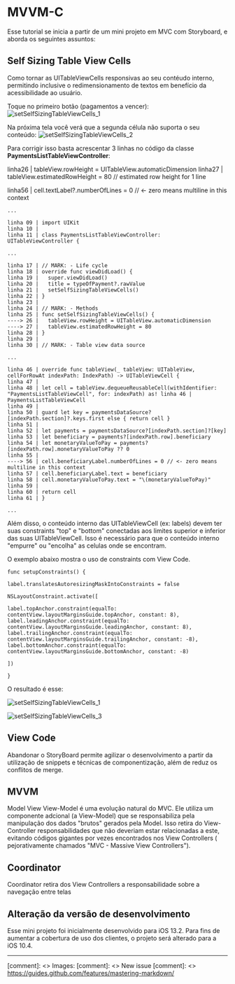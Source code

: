 MVVM-C
=======

Esse tutorial se inicia a partir de um mini projeto em MVC com Storyboard, e aborda os seguintes assuntos:

Self Sizing Table View Cells
--------------------------------
Como tornar as UITableViewCells responsivas ao seu contéudo interno, permitindo inclusive o redimensionamento de textos em benefício da acessibilidade ao usuário.

Toque no primeiro botão (pagamentos a vencer):
![setSelfSizingTableViewCells_1](https://user-images.githubusercontent.com/17011151/74830794-aca0bd00-52f2-11ea-8a31-6aeb23131805.png)

Na próxima tela você verá que a segunda célula não suporta o seu conteúdo:
![setSelfSizingTableViewCells_2](https://user-images.githubusercontent.com/17011151/74830816-b62a2500-52f2-11ea-9778-eb2229a5f4fd.png)

Para corrigir isso basta acrescentar 3 linhas no código da classe **PaymentsListTableViewController**:

linha26 | tableView.rowHeight = UITableView.automaticDimension
linha27 | tableView.estimatedRowHeight = 80 // estimated row height for 1 line

linha56 | cell.textLabel?.numberOfLines = 0 // <- zero means multiline in this context

```
...

linha 09 | import UIKit
linha 10 | 
linha 11 | class PaymentsListTableViewController: UITableViewController {

...

linha 17 | // MARK: - Life cycle
linha 18 | override func viewDidLoad() {
linha 19 |   super.viewDidLoad()
linha 20 |   title = typeOfPayment?.rawValue
linha 21 |   setSelfSizingTableViewCells()
linha 22 | }
linha 23 |
linha 24 | // MARK: - Methods
linha 25 | func setSelfSizingTableViewCells() {
----> 26 |   tableView.rowHeight = UITableView.automaticDimension
----> 27 |   tableView.estimatedRowHeight = 80
linha 28 | }
linha 29 |
linha 30 | // MARK: - Table view data source

...

linha 46 | override func tableView(_ tableView: UITableView, cellForRowAt indexPath: IndexPath) -> UITableViewCell {
linha 47 | 
linha 48 | let cell = tableView.dequeueReusableCell(withIdentifier: "PaymentsListTableViewCell", for: indexPath) as! linha 46 | PaymentsListTableViewCell
linha 49 | 
linha 50 | guard let key = paymentsDataSource?[indexPath.section]?.keys.first else { return cell }
linha 51 | 
linha 52 | let payments = paymentsDataSource?[indexPath.section]?[key]
linha 53 | let beneficiary = payments?[indexPath.row].beneficiary
linha 54 | let monetaryValueToPay = payments?[indexPath.row].monetaryValueToPay ?? 0
linha 55 | 
----> 56 | cell.beneficiaryLabel.numberOfLines = 0 // <- zero means multiline in this context
linha 57 | cell.beneficiaryLabel.text = beneficiary
linha 58 | cell.monetaryValueToPay.text = "\(monetaryValueToPay)"
linha 59 | 
linha 60 | return cell
linha 61 | }

...

```

Além disso, o conteúdo interno das UITableViewCell (ex: labels) devem ter suas constraints "top" e "bottom" conectadas aos limites superior e inferior das suas UITableViewCell. Isso é necessário para que o conteúdo interno "empurre" ou "encolha" as celulas onde se encontram.

O exemplo abaixo mostra o uso de constraints com View Code.

```
func setupConstraints() {

label.translatesAutoresizingMaskIntoConstraints = false

NSLayoutConstraint.activate([

label.topAnchor.constraint(equalTo: contentView.layoutMarginsGuide.topAnchor, constant: 8),
label.leadingAnchor.constraint(equalTo: contentView.layoutMarginsGuide.leadingAnchor, constant: 8),
label.trailingAnchor.constraint(equalTo: contentView.layoutMarginsGuide.trailingAnchor, constant: -8),
label.bottomAnchor.constraint(equalTo: contentView.layoutMarginsGuide.bottomAnchor, constant: -8)

])

}
```

O resultado é esse:

![setSelfSizingTableViewCells_1](https://user-images.githubusercontent.com/17011151/74830794-aca0bd00-52f2-11ea-8a31-6aeb23131805.png)

![setSelfSizingTableViewCells_3](https://user-images.githubusercontent.com/17011151/74830830-bc200600-52f2-11ea-8891-ad0a0c3a9b96.png)


View Code
--------------------------------
Abandonar o StoryBoard permite agilizar o desenvolvimento a partir da utilização de snippets e técnicas de componentização, além de reduz os conflitos de merge.

MVVM
--------------------------------
Model View View-Model é uma evolução natural do MVC. Ele utiliza um componente adcional (a View-Model) que se responsabiliza pela manipulação dos dados "brutos" gerados pela Model. Isso retira do View-Controller responsabilidades que não deveriam estar relacionadas a este, evitando códigos gigantes por vezes encontrados nos View Controllers ( pejorativamente chamados "MVC - Massive View Controllers").

Coordinator
--------------------------------
Coordinator retira dos View Controllers a responsabilidade sobre a navegação entre telas

Alteração da versão de desenvolvimento
--------------------------------
Esse mini projeto foi inicialmente desenvolvido para iOS 13.2. Para fins de aumentar a cobertura de uso dos clientes, o projeto será alterado para a iOS 10.4.


---
[comment]: <> Images:
[comment]: <> New issue
[comment]: <> https://guides.github.com/features/mastering-markdown/



